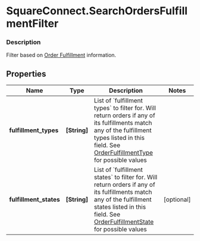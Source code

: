 # SquareConnect.SearchOrdersFulfillmentFilter

### Description

Filter based on [Order Fulfillment](#type-orderfulfillment) information.

## Properties
Name | Type | Description | Notes
------------ | ------------- | ------------- | -------------
**fulfillment_types** | **[String]** | List of &#x60;fulfillment types&#x60; to filter for. Will return orders if any of its fulfillments match any of the fulfillment types listed in this field. See [OrderFulfillmentType](#type-orderfulfillmenttype) for possible values | 
**fulfillment_states** | **[String]** | List of &#x60;fulfillment states&#x60; to filter for. Will return orders if any of its fulfillments match any of the fulfillment states listed in this field. See [OrderFulfillmentState](#type-orderfulfillmentstate) for possible values | [optional] 


